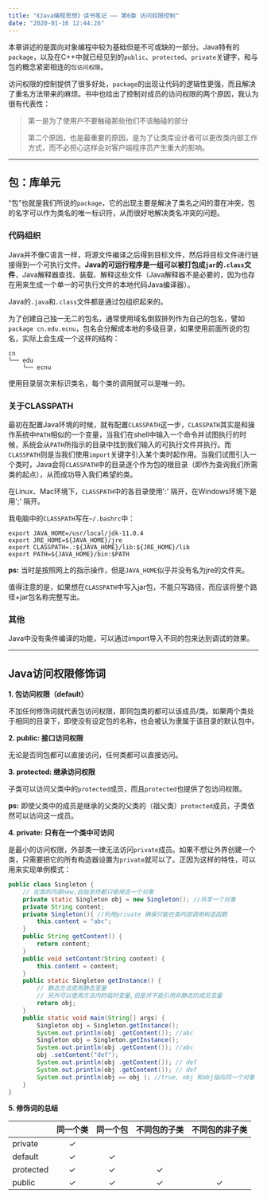 ```yaml
---
title: "《Java编程思想》读书笔记 —— 第6章 访问权限控制"
date: "2020-01-16 12:44:26"
---
```


本章讲述的是面向对象编程中较为基础但是不可或缺的一部分。Java特有的`package`，以及在C++中就已经见到的`public`、`protected`、`private`关键字，和与包的概念紧密相连的`包访问权限`。

访问权限的控制提供了很多好处，`package`的出现让代码的逻辑性更强，而且解决了重名方法带来的麻烦。书中也给出了控制对成员的访问权限的两个原因，我认为很有代表性：

> 第一是为了使用户不要触碰那些他们不该触碰的部分
>
> 第二个原因，也是最重要的原因，是为了让类库设计者可以更改类内部工作方式，而不必担心这样会对客户端程序员产生重大的影响。

---



## 包：库单元

“包”也就是我们所说的`package`，它的出现主要是解决了类名之间的潜在冲突，包的名字可以作为类名的唯一标识符，从而很好地解决类名冲突的问题。



### 代码组织

Java并不像C语言一样，将源文件编译之后得到目标文件，然后将目标文件进行链接得到一个可执行文件。**Java的可运行程序是一组可以被打包成`jar`的`.class`文件**，Java解释器查找、装载、解释这些文件（Java解释器不是必要的，因为也存在用来生成一个单一的可执行文件的本地代码Java编译器）。

Java的`.java`和`.class`文件都是通过包组织起来的。



为了创建自己独一无二的包名，通常使用域名倒叙排列作为自己的包名，譬如`package cn.edu.ecnu`，包名会分解成本地的多级目录，如果使用前面所说的包名，实际上会生成一个这样的结构：

```shell
cn
└── edu
    └── ecnu
```

使用目录层次来标识类名，每个类的调用就可以是唯一的。



### 关于CLASSPATH

最初在配置Java环境的时候，就有配置`CLASSPATH`这一步，`CLASSPATH`其实是和操作系统中`PATH`相似的一个变量，当我们在shell中输入一个命令并试图执行的时候，系统会从`PATH`所指示的目录中找到我们输入的可执行文件并执行。而`CLASSPATH`则是当我们使用`import`关键字引入某个类时起作用。当我们试图引入一个类时，Java会将`CLASSPATH`中的目录逐个作为包的根目录（即作为查询我们所需类的起点），从而成功导入我们希望的类。

在Linux、Mac环境下，`CLASSPATH`中的各目录使用':' 隔开，在Windows环境下是用';' 隔开。

我电脑中的`CLASSPATH`写在`~/.bashrc`中：

```shell
export JAVA_HOME=/usr/local/jdk-11.0.4
export JRE_HOME=${JAVA_HOME}/jre
export CLASSPATH=.:${JAVA_HOME}/lib:${JRE_HOME}/lib
export PATH=${JAVA_HOME}/bin:$PATH
```

**ps:** 当时是按照网上的指示操作，但是`JAVA_HOME`似乎并没有名为jre的文件夹。



值得注意的是，如果想在`CLASSPATH`中写入jar包，不能只写路径，而应该将整个路径+jar包名称完整写出。



### 其他

Java中没有条件编译的功能，可以通过import导入不同的包来达到调试的效果。



---



## Java访问权限修饰词

**1. 包访问权限（default）**

不加任何修饰词就代表包访问权限，即同包类的都可以该成员/类。如果两个类处于相同的目录下，即使没有设定包的名称，也会被认为隶属于该目录的默认包中。



**2. public: 接口访问权限**

无论是否同包都可以直接访问，任何类都可以直接访问。



**3. protected: 继承访问权限**

子类可以访问父类中的`protected`成员，而且`protected`也提供了包访问权限。

**ps:** 即使父类中的成员是继承的父类的父类的（祖父类）`protected`成员，子类依然可以访问这一成员。



**4. private: 只有在一个类中可访问**

是最小的访问权限，外部类一律无法访问`private`成员。如果不想让外界创建一个类，只需要把它的所有构造器设置为`private`就可以了。正因为这样的特性，可以用来实现单例模式：

```java
public class Singleton {
    // 在类的内部new,自始至终都只使用这一个对象
    private static Singleton obj = new Singleton(); //共享一个对象
    private String content;
    private Singleton(){ //利用private 确保只能在类内部调用构造函数
    	this.content = "abc";
    }
    public String getContent() {
    	return content;
    }
    public void setContent(String content) {
    	this.content = content;
    }
    public static Singleton getInstance() {
        // 静态方法使用静态变量
        // 另外可以使用方法内的临时变量,但是并不能引用非静态的成员变量
        return obj;
    }
    public static void main(String[] args) {
        Singleton obj = Singleton.getInstance();
        System.out.println(obj .getContent()); //abc
        Singleton obj = Singleton.getInstance();
        System.out.println(obj .getContent()); //abc
        obj .setContent("def");
        System.out.println(obj .getContent()); // def
        System.out.println(obj .getContent()); // def
        System.out.println(obj == obj ); //true, obj 和obj指向同一个对象
    }
}
```



**5. 修饰词的总结**

|           | 同一个类 | 同一个包 | 不同包的子类 | 不同包的非子类 |
| :-------- | :------: | :------: | :----------: | :------------: |
| private   |    ✓     |          |              |                |
| default   |    ✓     |    ✓     |              |                |
| protected |    ✓     |    ✓     |      ✓       |                |
| public    |    ✓     |    ✓     |      ✓       |       ✓        |

